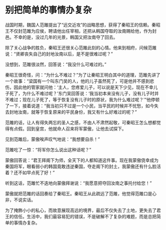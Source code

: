 # 别把简单的事情办复杂

战国时期，魏国人范雎提出了“远交近攻”的战略思想，获得了秦昭王的信赖。秦昭王不仅封范雎为应侯，聘请他出任宰相，还把从韩国夺取的汝南赐给他，作为封邑。不幸的是，没过几年的光景，韩国又把汝南夺了回去。 

除了关心战争的胜负，秦昭王还很关心范雎此刻的心情。他来到相府，问候范雎说：“贤卿丧失自己的封地汝南以后，是不是很难过呢？” 

没想到，范雎很淡然，回答说：“我没什么可难过的。” 

秦昭王很奇怪，问：“为什么不难过？”为了让秦昭王明白其中的道理，范雎先讲了一个故事：“梁国有一个叫东门吴的人，他的儿子虽然死了，可是他并不感到悲伤，因此他的管家就问他：‘主人，您疼爱儿子，可以说是天下少见，现在不幸儿子死了，为什么不难过呢？’东门吴回答说：‘我当初本来没有儿子，没有儿子时并不难过；现在儿子死了，等于恢复没有儿子时的原状，我为什么难过呢？’”他停顿了一下，接着说道：“我当初只不过是一个小民，当平民的时候并不忧愁，如今失去封地汝南，就等于恢复原来的平民身份，我又有什么好难过的呢？” 

范雎的话，让人有得失两忘的圣人之感，不由人不肃然起敬，可秦昭王怎么想都觉得有点假。回到皇宫，他就命人召来将军蒙傲，让他去试探下。 

见到范雎后，蒙傲唉声叹气地说：“我想要自杀！” 

范雎吃了一惊：“将军你怎么说出这种话呢？” 

蒙傲回答说：“君王拜阁下为师，全天下的人都知道这件事。现在我蒙傲侥幸成为秦国将军，眼看弱小的韩国竟敢违逆秦国，夺走阁下的封土，我蒙傲还有什么脸活着？还不如早点死了好！” 

听到这话，范雎忙不迭地向蒙傲拜谢说：“我愿意把夺回汝南之事托付给您！” 

蒙傲就把范雎的话回奏给了秦昭王。秦昭王从此疏远了范雎，他觉得范雎口是心非，不说实话。 

为了掩飾小小的私心，而故意展现高远的境界，最后不仅失去了土地，更失去了君王的信任。生活中，我们最容易犯的错误，不是破解不了复杂的难题，而是总把简单的事情办复杂。